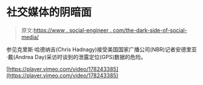 # 社交媒体的阴暗面

> 原文:[https://www . social-engineer . com/the-dark-side-of-social-media/](https://www.social-engineer.com/the-dark-side-of-social-media/)

参见克里斯·哈德纳吉(Chris Hadnagy)接受美国国家广播公司(NBR)记者安德里亚·戴(Andrea Day)采访时谈到的泄露定位(GPS)数据的危险。

[https://player.vimeo.com/video/178243385](https://player.vimeo.com/video/178243385)